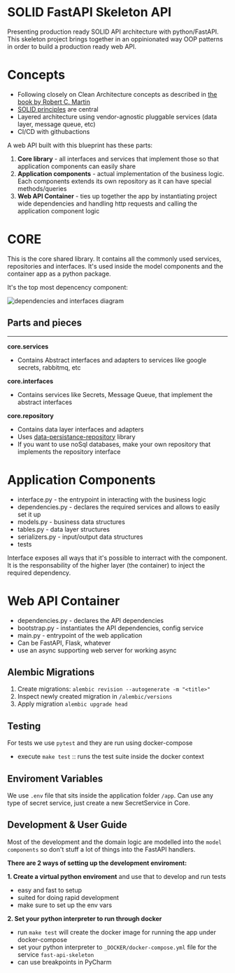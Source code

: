 # SOLID FastAPI Skeleton API

Presenting production ready SOLID API architecture with python/FastAPI. 
This skeleton project brings together in an oppinionated way OOP patterns
in order to build a production ready web API.

# Concepts

- Following closely on Clean Architecture concepts as described in [the book by Robert C. Martin](https://www.amazon.com/Clean-Architecture-Craftsmans-Software-Structure/dp/0134494164)
- [SOLID principles](https://en.wikipedia.org/wiki/SOLID) are central
- Layered architecture using vendor-agnostic pluggable services (data layer, message queue, etc)
- CI/CD with githubactions

A web API built with this blueprint has these parts:
1. **Core library** - all interfaces and services that implement those so that application components can easily share
2. **Application components** - actual implementation of the business logic. Each components extends its own repository
as it can have special methods/queries
3. **Web API Container** - ties up together the app by instantiating project wide dependencies and handling http requests
and calling the application component logic

# CORE

This is the core shared library. It contains all the commonly used services, repositories and interfaces.
It's used inside the model components and the container app as a python package.

It's the top most depencency component:

![dependencies and interfaces diagram](https://drive.google.com/uc?export=view&id=1f__V3hlJ-SS2pFY3MoyGUHJuPGk7TJgx)

## Parts and pieces

<hr>

**core.services**
- Contains Abstract interfaces and adapters to services like google secrets, rabbitmq, etc

**core.interfaces**
- Contains services like Secrets, Message Queue, that implement the abstract interfaces

**core.repository**
- Contains data layer interfaces and adapters
- Uses [data-persistance-repository](https://github.com/smileservices/data_persistence_repository) library
- If you want to use noSql databases, make your own repository that implements the repository interface

# Application Components

- interface.py - the entrypoint in interacting with the business logic
- dependencies.py - declares the required services and allows to easily set it up
- models.py - business data structures
- tables.py - data layer structures
- serializers.py - input/output data structures
- tests

Interface exposes all ways that it's possible to interract with the component. It is the responsability of the higher
layer (the container) to inject the required dependency.

# Web API Container
- dependencies.py - declares the API dependencies
- bootstrap.py - instantiates the API dependencies, config service
- main.py - entrypoint of the web application
- Can be FastAPI, Flask, whatever
- use an async supporting web server for working async


## Alembic Migrations

1. Create migrations: `alembic revision --autogenerate -m "<title>"`
2. Inspect newly created migration in `/alembic/versions`
3. Apply migration `alembic upgrade head`

## Testing

For tests we use `pytest` and they are run using docker-compose

- execute `make test` :: runs the test suite inside the docker context


## Enviroment Variables
We use `.env` file that sits inside the application folder `/app`. Can use any type of secret service, just create a new SecretService in Core.


## Development & User Guide

Most of the development and the domain logic are modelled into the `model components` so don't
stuff a lot of things into the FastAPI handlers.

**There are 2 ways of setting up the development enviroment:**

**1. Create a virtual python enviroment** and use that to develop and run tests

- easy and fast to setup
- suited for doing rapid development
- make sure to set up the env vars

**2. Set your python interpreter to run through docker**

- run `make test` will create the docker image for running the app under docker-compose
- set your python interpreter to `_DOCKER/docker-compose.yml` file for the service `fast-api-skeleton`
- can use breakpoints in PyCharm